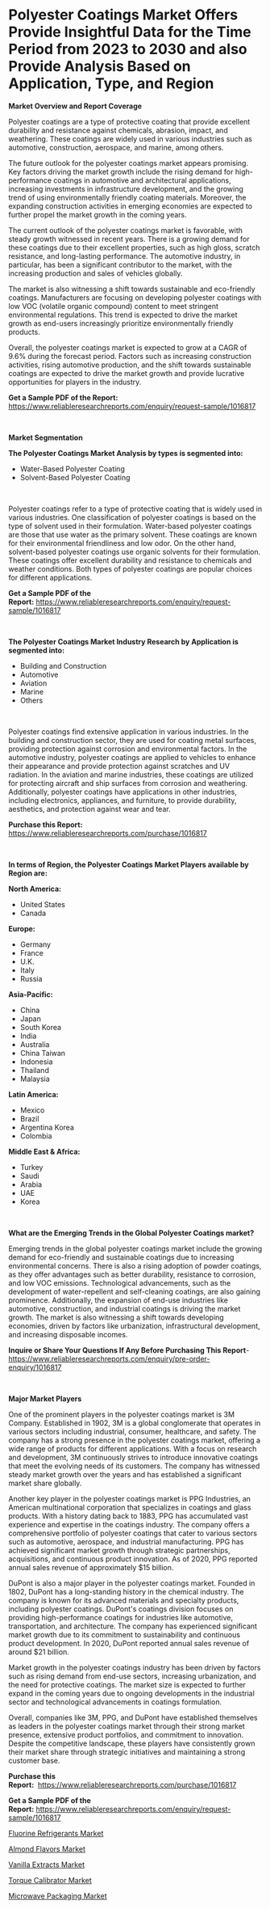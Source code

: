 <p><h1>Polyester Coatings Market Offers Provide Insightful Data for the Time Period from 2023 to 2030 and also Provide Analysis Based on Application, Type, and Region</h1></p><p><strong>Market Overview and Report Coverage</strong></p>
<p><p>Polyester coatings are a type of protective coating that provide excellent durability and resistance against chemicals, abrasion, impact, and weathering. These coatings are widely used in various industries such as automotive, construction, aerospace, and marine, among others.</p><p>The future outlook for the polyester coatings market appears promising. Key factors driving the market growth include the rising demand for high-performance coatings in automotive and architectural applications, increasing investments in infrastructure development, and the growing trend of using environmentally friendly coating materials. Moreover, the expanding construction activities in emerging economies are expected to further propel the market growth in the coming years.</p><p>The current outlook of the polyester coatings market is favorable, with steady growth witnessed in recent years. There is a growing demand for these coatings due to their excellent properties, such as high gloss, scratch resistance, and long-lasting performance. The automotive industry, in particular, has been a significant contributor to the market, with the increasing production and sales of vehicles globally.</p><p>The market is also witnessing a shift towards sustainable and eco-friendly coatings. Manufacturers are focusing on developing polyester coatings with low VOC (volatile organic compound) content to meet stringent environmental regulations. This trend is expected to drive the market growth as end-users increasingly prioritize environmentally friendly products.</p><p>Overall, the polyester coatings market is expected to grow at a CAGR of 9.6% during the forecast period. Factors such as increasing construction activities, rising automotive production, and the shift towards sustainable coatings are expected to drive the market growth and provide lucrative opportunities for players in the industry.</p></p>
<p><strong>Get a Sample PDF of the Report:</strong> <a href="https://www.reliableresearchreports.com/enquiry/request-sample/1016817">https://www.reliableresearchreports.com/enquiry/request-sample/1016817</a></p>
<p>&nbsp;</p>
<p><strong>Market Segmentation</strong></p>
<p><strong>The Polyester Coatings Market Analysis by types is segmented into:</strong></p>
<p><ul><li>Water-Based Polyester Coating</li><li>Solvent-Based Polyester Coating</li></ul></p>
<p>&nbsp;</p>
<p><p>Polyester coatings refer to a type of protective coating that is widely used in various industries. One classification of polyester coatings is based on the type of solvent used in their formulation. Water-based polyester coatings are those that use water as the primary solvent. These coatings are known for their environmental friendliness and low odor. On the other hand, solvent-based polyester coatings use organic solvents for their formulation. These coatings offer excellent durability and resistance to chemicals and weather conditions. Both types of polyester coatings are popular choices for different applications.</p></p>
<p><strong>Get a Sample PDF of the Report:</strong>&nbsp;<a href="https://www.reliableresearchreports.com/enquiry/request-sample/1016817">https://www.reliableresearchreports.com/enquiry/request-sample/1016817</a></p>
<p>&nbsp;</p>
<p><strong>The Polyester Coatings Market Industry Research by Application is segmented into:</strong></p>
<p><ul><li>Building and Construction</li><li>Automotive</li><li>Aviation</li><li>Marine</li><li>Others</li></ul></p>
<p>&nbsp;</p>
<p><p>Polyester coatings find extensive application in various industries. In the building and construction sector, they are used for coating metal surfaces, providing protection against corrosion and environmental factors. In the automotive industry, polyester coatings are applied to vehicles to enhance their appearance and provide protection against scratches and UV radiation. In the aviation and marine industries, these coatings are utilized for protecting aircraft and ship surfaces from corrosion and weathering. Additionally, polyester coatings have applications in other industries, including electronics, appliances, and furniture, to provide durability, aesthetics, and protection against wear and tear.</p></p>
<p><strong>Purchase this Report:</strong>&nbsp; <a href="https://www.reliableresearchreports.com/purchase/1016817">https://www.reliableresearchreports.com/purchase/1016817</a></p>
<p>&nbsp;</p>
<p><strong>In terms of Region, the Polyester Coatings Market Players available by Region are:</strong></p>
<p>
    <p> <strong> North America: </strong>
        <ul>
            <li>United States</li>
            <li>Canada</li>
        </ul>
        </p> 
    <p> <strong> Europe: </strong>
        <ul>
            <li>Germany</li>
            <li>France</li>
            <li>U.K.</li>
            <li>Italy</li>
            <li>Russia</li>
        </ul>
        </p> 
    <p> <strong> Asia-Pacific: </strong>
        <ul>
            <li>China</li>
            <li>Japan</li>
            <li>South Korea</li>
            <li>India</li>
            <li>Australia</li>
            <li>China Taiwan</li>
            <li>Indonesia</li>
            <li>Thailand</li>
            <li>Malaysia</li>
        </ul>
        </p> 
    <p> <strong> Latin America: </strong>
        <ul>
            <li>Mexico</li>
            <li>Brazil</li>
            <li>Argentina Korea</li>
            <li>Colombia</li>
        </ul>
        </p> 
    <p> <strong> Middle East & Africa: </strong>
        <ul>
            <li>Turkey</li>
            <li>Saudi</li>
            <li>Arabia</li>
            <li>UAE</li>
            <li>Korea</li>
        </ul>
    </p>
    </p>
<p>&nbsp;</p>
<p><strong>What are the Emerging Trends in the Global Polyester Coatings market?</strong></p>
<p><p>Emerging trends in the global polyester coatings market include the growing demand for eco-friendly and sustainable coatings due to increasing environmental concerns. There is also a rising adoption of powder coatings, as they offer advantages such as better durability, resistance to corrosion, and low VOC emissions. Technological advancements, such as the development of water-repellent and self-cleaning coatings, are also gaining prominence. Additionally, the expansion of end-use industries like automotive, construction, and industrial coatings is driving the market growth. The market is also witnessing a shift towards developing economies, driven by factors like urbanization, infrastructural development, and increasing disposable incomes.</p></p>
<p><strong>Inquire or Share Your Questions If Any Before Purchasing This Report</strong>- <a href="https://www.reliableresearchreports.com/enquiry/pre-order-enquiry/1016817">https://www.reliableresearchreports.com/enquiry/pre-order-enquiry/1016817</a></p>
<p>&nbsp;</p>
<p><strong>Major Market Players</strong></p>
<p><p>One of the prominent players in the polyester coatings market is 3M Company. Established in 1902, 3M is a global conglomerate that operates in various sectors including industrial, consumer, healthcare, and safety. The company has a strong presence in the polyester coatings market, offering a wide range of products for different applications. With a focus on research and development, 3M continuously strives to introduce innovative coatings that meet the evolving needs of its customers. The company has witnessed steady market growth over the years and has established a significant market share globally.</p><p>Another key player in the polyester coatings market is PPG Industries, an American multinational corporation that specializes in coatings and glass products. With a history dating back to 1883, PPG has accumulated vast experience and expertise in the coatings industry. The company offers a comprehensive portfolio of polyester coatings that cater to various sectors such as automotive, aerospace, and industrial manufacturing. PPG has achieved significant market growth through strategic partnerships, acquisitions, and continuous product innovation. As of 2020, PPG reported annual sales revenue of approximately $15 billion.</p><p>DuPont is also a major player in the polyester coatings market. Founded in 1802, DuPont has a long-standing history in the chemical industry. The company is known for its advanced materials and specialty products, including polyester coatings. DuPont's coatings division focuses on providing high-performance coatings for industries like automotive, transportation, and architecture. The company has experienced significant market growth due to its commitment to sustainability and continuous product development. In 2020, DuPont reported annual sales revenue of around $21 billion.</p><p>Market growth in the polyester coatings industry has been driven by factors such as rising demand from end-use sectors, increasing urbanization, and the need for protective coatings. The market size is expected to further expand in the coming years due to ongoing developments in the industrial sector and technological advancements in coatings formulation.</p><p>Overall, companies like 3M, PPG, and DuPont have established themselves as leaders in the polyester coatings market through their strong market presence, extensive product portfolios, and commitment to innovation. Despite the competitive landscape, these players have consistently grown their market share through strategic initiatives and maintaining a strong customer base.</p></p>
<p><strong>Purchase this Report:</strong>&nbsp;&nbsp;<a href="https://www.reliableresearchreports.com/purchase/1016817">https://www.reliableresearchreports.com/purchase/1016817</a></p>
<p></p>
<p><strong>Get a Sample PDF of the Report:</strong>&nbsp;<a href="https://www.reliableresearchreports.com/enquiry/request-sample/1016817">https://www.reliableresearchreports.com/enquiry/request-sample/1016817</a></p>
<p><p><a href="https://github.com/Paul14Anderson63/Market-Research-Report-List-1/blob/main/fluorine-refrigerants-market.md">Fluorine Refrigerants Market</a></p><p><a href="https://medium.com/@draft.web.back/almond-flavors-market-analysis-and-sze-forecasted-for-period-from-2023-to-2030-74a09f302477">Almond Flavors Market</a></p><p><a href="https://medium.com/@wall.see.write/vanilla-extracts-market-exploring-market-share-market-trends-and-future-growth-ee56fd0a8002">Vanilla Extracts Market</a></p><p><a href="https://medium.com/@marieriley2012/torque-calibrator-market-insights-into-market-cagr-market-trends-and-growth-strategies-86ee0d3ebfd5">Torque Calibrator Market</a></p><p><a href="https://github.com/aasishrp01/Market-Research-Report-List-1/blob/main/microwave-packaging-market.md">Microwave Packaging Market</a></p></p>